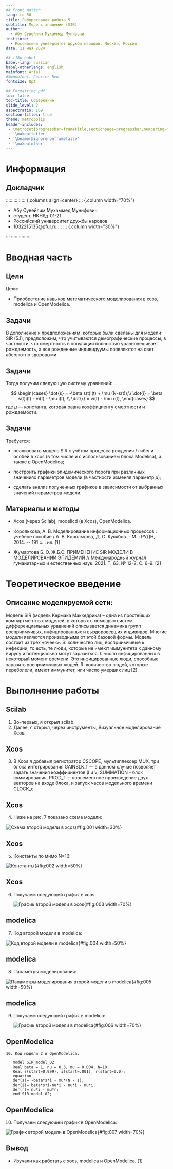 ```yaml
---
## Front matter
lang: ru-RU
title: Лабораторная работа 5
subtitle: Модель эпидемии (SIR)
author:
  - Абу Сувейлим Мухаммед Мунивочи
institute:
  - Российский университет дружбы народов, Москва, Россия
date: 11 мая 2024

## i18n babel
babel-lang: russian
babel-otherlangs: english
mainfont: Arial
##monofont: Courier New
fontsize: 8pt

## Formatting pdf
toc: false
toc-title: Содержание
slide_level: 2
aspectratio: 169
section-titles: true
theme: metropolis
header-includes:
 - \metroset{progressbar=frametitle,sectionpage=progressbar,numbering=fraction}
 - '\makeatletter'
 - '\beamer@ignorenonframefalse'
 - '\makeatother'
---
```


# Информация

## Докладчик

::::::::::::::: {.columns align=center}
::: {.column width="70%"}

  * Абу Сувейлим Мухаммед Мунифович
  * студент, НКНбд-01-21
  * Российский университет дружбы народов
  * [1032215135@pfur.ru](mailto:1032215135@pfur.ru)
:::
::: {.column width="30%"}

:::
::::::::::::::

# Вводная часть

## Цели 

Цели:

   - Приобретение навыков математического моделирования в xcos, modelica и OpenModelica.

## Задачи

В дополнение к предположениям, которые были сделаны для модели SIR (5.1), предположим, что учитываются демографические процессы, в частности, что смертность
в популяции полностью уравновешивает рождаемость, а все рожденные индивидуумы появляются на свет абсолютно здоровыми.

## Задачи

Тогда получим следующую систему
уравнений:

$$
\begin{cases}
\dot{s} = -\beta s(t)i(t) + \mu (N-s(t));\\
\dot{i} = \beta s(t)i(t) - vi(t) - \mu i(t); \\
\dot{r} = vi(t) - \mu r(t), 
\end{cases}
$$ 
где $\mu$ — константа, которая равна коэффициенту смертности и рождаемости.

## Задачи

Требуется:

- реализовать модель SIR с учётом процесса рождения / гибели особей в xcos (в
том числе и с использованием блока Modelica), а также в OpenModelica;

- построить графики эпидемического порога при различных значениях параметров
модели (в частности изменяя параметр $\mu$);

- сделать анализ полученных графиков в зависимости от выбранных значений
параметров модели.

## Материалы и методы

- Xcos (через Scilab), modelicd (в Xcos), OpenModelica.

- Королькова, А. В. Моделирование информационных процессов : учебное пособие / А. В. Королькова, Д. С. Кулябов. - М. : РУДН, 2014. -- 191 с. : ил. [1]

- Жумартова Б. О. Ж.Б.О. ПРИМЕНЕНИЕ SIR МОДЕЛИ В МОДЕЛИРОВАНИИ
ЭПИДЕМИЙ // Международный журнал гуманитарных и естественных
наук. 2021. Т. 63, № 12-2. С. 6–9. [2]


# Теоретическое введение

## Описание моделируемой сети:

Модель SIR (модель Кермака Маккедрика) – одна из простейших компартментных моделей, в которых с помощью систем дифференциальных уравнений описывается динамика групп восприимчивых, инфицированных и выздоровевших индивидов. Многие модели являются производными от этой базовой формы. Модель состоит из трех «ячеек». S: количество лиц, восприимчивые к инфекции, то есть, те люди, которые не имеют иммунитета к данному вирусу и потенциально могут заразиться. I: число инфицированных в некоторый момент времени. Это инфицированные люди, способные заразить восприимчивых людей. R: количество людей, которые переболели, имеют иммунитет, или число умерших лиц [2].

# Выполнение работы

## Scilab 

   1. Во-первых, я открыл scilab.
   2. Далее, я открыл, через инструменты, Визуальное моделирование Xcos.

## Xcos

   3. В Xcos я добавыл регистратор CSCOPE, мультиплексер MUX, три блока интегрирования GAINBLK_f — в данном случае позволяет задать значения коэффициентов β и ν; SUMMATION - блок суммирования, PROD_f  — поэлементное произведение двух векторов на входе блока, и запуск часов модельного времени CLOCK_c.

## Xcos
  
   4. Ниже на рис. 7 показано схема модели:

   ![Схема второй модели в xcos](./images/modelscheme04.png){#fig:001 width=30%}

## Xcos
  
   5. Константы по мимо N=10:
   
   ![Константы](./images/setupconstants_02.png){#fig:002 width=50%}

## Xcos

   6. Получаем следующей график в xcos:
      
      ![График второй модели в xcos](./images/graph_01_xcos.png){#fig:003 width=70%}

## modelica

   7. Код второй модели в modelica:

   ![Код второй модели в modelica](./images/intput_output_parameters_02.png){#fig:004 width=50%}

## modelica

   8. Папаметры моделирования:

   ![Папаметры моделирования второй модели в modelica](./images/intput_output_parameters_01.png){#fig:005 width=50%}

## modelica

   9. Получаем следующей график в modelica:

      ![График второй модели в modelica](./images/graph_01_M.png){#fig:006 width=70%}

## OpenModelica

    10. Код модели 2 в OpenModelica:  
    
   ```openmodelica
      model SIR_model_02
      Real beta = 1, nu = 0.3, mu = 0.004, N=10;
      Real s(start=0.999), i(start=.001), r(start=0.0);
      equation
      der(s)= -beta*s*i + mu*(N - s);
      der(i)= beta*s*i-nu*i - nu*i - mu*i;
      der(r)= nu*i - mu*r;
      end SIR_model_02;
   ```

## OpenModelica

   10. Получаем следующей график в OpenModelica:

   ![График второй модели в OpenModelica](./images/graph_01_OM.png){#fig:007 width=70%}


## Вывод

- Изучали как работать с xocs, modelica и OpenModelica. [1]
